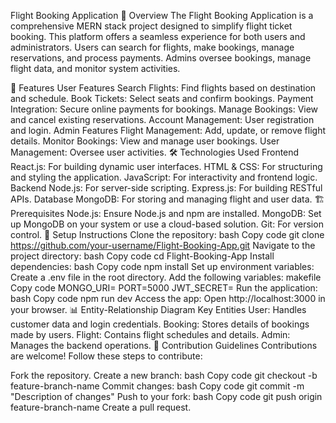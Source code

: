 Flight Booking Application
📖 Overview
The Flight Booking Application is a comprehensive MERN stack project designed to simplify flight ticket booking. This platform offers a seamless experience for both users and administrators. Users can search for flights, make bookings, manage reservations, and process payments. Admins oversee bookings, manage flight data, and monitor system activities.

🌟 Features
User Features
Search Flights: Find flights based on destination and schedule.
Book Tickets: Select seats and confirm bookings.
Payment Integration: Secure online payments for bookings.
Manage Bookings: View and cancel existing reservations.
Account Management: User registration and login.
Admin Features
Flight Management: Add, update, or remove flight details.
Monitor Bookings: View and manage user bookings.
User Management: Oversee user activities.
🛠️ Technologies Used
Frontend
React.js: For building dynamic user interfaces.
HTML & CSS: For structuring and styling the application.
JavaScript: For interactivity and frontend logic.
Backend
Node.js: For server-side scripting.
Express.js: For building RESTful APIs.
Database
MongoDB: For storing and managing flight and user data.
🏗️ Prerequisites
Node.js: Ensure Node.js and npm are installed.
MongoDB: Set up MongoDB on your system or use a cloud-based solution.
Git: For version control.
🚀 Setup Instructions
Clone the repository:
bash
Copy code
git clone https://github.com/your-username/Flight-Booking-App.git
Navigate to the project directory:
bash
Copy code
cd Flight-Booking-App
Install dependencies:
bash
Copy code
npm install
Set up environment variables:
Create a .env file in the root directory.
Add the following variables:
makefile
Copy code
MONGO_URI=<your-mongodb-connection-string>
PORT=5000
JWT_SECRET=<your-jwt-secret>
Run the application:
bash
Copy code
npm run dev
Access the app: Open http://localhost:3000 in your browser.
📊 Entity-Relationship Diagram
Key Entities
User: Handles customer data and login credentials.
Booking: Stores details of bookings made by users.
Flight: Contains flight schedules and details.
Admin: Manages the backend operations.
🤝 Contribution Guidelines
Contributions are welcome! Follow these steps to contribute:

Fork the repository.
Create a new branch:
bash
Copy code
git checkout -b feature-branch-name
Commit changes:
bash
Copy code
git commit -m "Description of changes"
Push to your fork:
bash
Copy code
git push origin feature-branch-name
Create a pull request.
